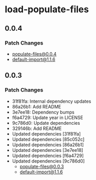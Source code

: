 # load-populate-files

## 0.0.4

### Patch Changes

- populate-files@0.0.4
- default-import@1.1.6

## 0.0.3

### Patch Changes

- 31f81fa: Internal dependency updates
- 86a26b1: Add README
- 3e7ee18: Dependency bumps
- f6a4729: Update year in LICENSE
- 9c786d0: Update dependencies
- 329146b: Add README
- Updated dependencies [31f81fa]
- Updated dependencies [85c052c]
- Updated dependencies [86a26b1]
- Updated dependencies [3e7ee18]
- Updated dependencies [f6a4729]
- Updated dependencies [9c786d0]
  - populate-files@0.0.3
  - default-import@1.1.6
